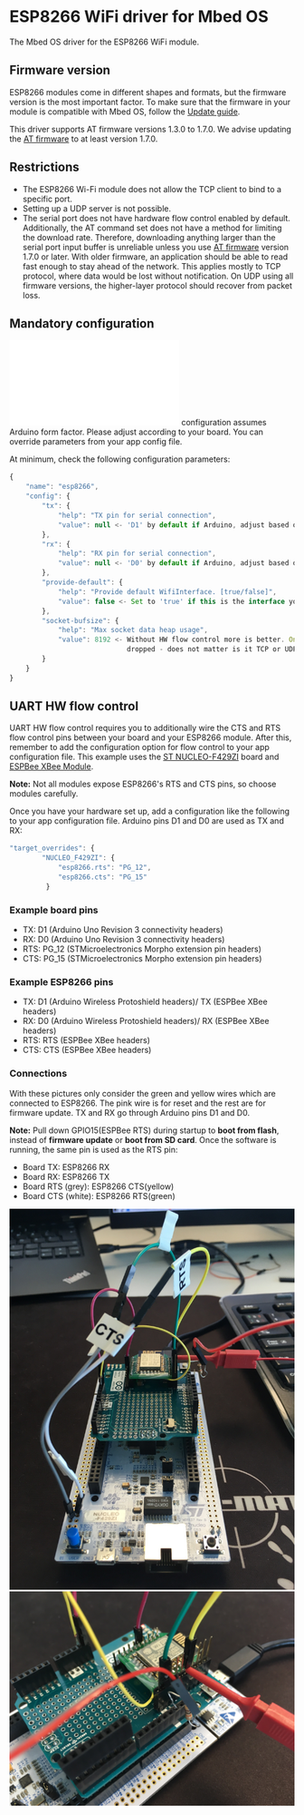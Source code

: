 # ESP8266 WiFi driver for Mbed OS

The Mbed OS driver for the ESP8266 WiFi module.

## Firmware version

ESP8266 modules come in different shapes and formats, but the firmware version is the most important factor. To
make sure that the firmware in your module is compatible with Mbed OS, follow the
[Update guide](https://developer.mbed.org/teams/ESP8266/wiki/Firmware-Update).

This driver supports AT firmware versions 1.3.0 to 1.7.0. We advise updating the
[AT firmware](https://www.espressif.com/en/support/download/at?keys=) to at least version 1.7.0.

## Restrictions

* The ESP8266 Wi-Fi module does not allow the TCP client to bind to a specific port.
* Setting up a UDP server is not possible.
* The serial port does not have hardware flow control enabled by default. Additionally, the AT command set does not have a method for limiting the download rate. Therefore, downloading anything larger than the serial port input buffer is unreliable 
unless you use [AT firmware](https://www.espressif.com/en/support/download/at?keys=) version 1.7.0 or later. With older
firmware, an application should be able to read fast enough to stay ahead of the network. This applies mostly to TCP
protocol, where data would be lost without notification. On UDP using all firmware versions, the higher-layer protocol should recover from packet loss.

## Mandatory configuration

![mbed_lib.json](mbed_lib.json) configuration assumes Arduino form factor. Please adjust according to your board. You can override parameters from your app config file.

At minimum, check the following configuration parameters:

```javascript
{
    "name": "esp8266",
    "config": {
        "tx": {
            "help": "TX pin for serial connection",
            "value": null <- 'D1' by default if Arduino, adjust based on your board
        },
        "rx": {
            "help": "RX pin for serial connection",
            "value": null <- 'D0' by default if Arduino, adjust based on your board
        },
        "provide-default": {
            "help": "Provide default WifiInterface. [true/false]",
            "value": false <- Set to 'true' if this is the interface you are using
        },
        "socket-bufsize": {
            "help": "Max socket data heap usage",
            "value": 8192 <- Without HW flow control more is better. Once the limit is reached packets are
                             dropped - does not matter is it TCP or UDP.
        }
    }
}
```

## UART HW flow control

UART HW flow control requires you to additionally wire the CTS and RTS flow control pins between your board and your
ESP8266 module. After this, remember to add the configuration option for flow control to your app configuration file. This example uses the [ST NUCLEO-F429ZI](https://os.mbed.com/platforms/ST-Nucleo-F429ZI/) board and
[ESPBee XBee Module](https://www.cascologix.com/product/espbee/).

**Note:** Not all modules expose ESP8266's RTS and CTS pins, so choose modules carefully.

Once you have your hardware set up, add a configuration like the following to your app configuration file. Arduino pins D1 and D0 are used as TX and RX:

``` javascript
"target_overrides": {
        "NUCLEO_F429ZI": {
            "esp8266.rts": "PG_12",
            "esp8266.cts": "PG_15"
         }
```

### Example board pins

* TX: D1 (Arduino Uno Revision 3 connectivity  headers)
* RX: D0 (Arduino Uno Revision 3 connectivity headers)
* RTS: PG_12 (STMicroelectronics Morpho extension pin headers)
* CTS: PG_15 (STMicroelectronics Morpho extension pin headers)

### Example ESP8266 pins

* TX: D1 (Arduino Wireless Protoshield headers)/ TX (ESPBee XBee headers)
* RX: D0 (Arduino Wireless Protoshield headers)/ RX (ESPBee XBee headers)
* RTS: RTS (ESPBee XBee headers)
* CTS: CTS (ESPBee XBee headers)

### Connections

With these pictures only consider the green and yellow wires which are connected to ESP8266. The pink wire is for reset and
the rest are for firmware update. TX and RX go through Arduino pins D1 and D0.

**Note:** Pull down GPIO15(ESPBee RTS) during startup to **boot from flash**, instead of **firmware update** or
**boot from SD card**. Once the software is running, the same pin is used as the RTS pin:

* Board TX: ESP8266 RX
* Board RX: ESP8266 TX
* Board RTS (grey): ESP8266 CTS(yellow)
* Board CTS (white): ESP8266 RTS(green)

![RTS,CTS](nucleo_esp8266_hw_fc1.jpg)
![RTS,CTS](nucleo_esp8266_hw_fc2.jpg)

